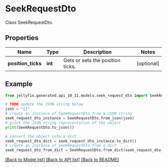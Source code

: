 # SeekRequestDto

Class SeekRequestDto.

## Properties

Name | Type | Description | Notes
------------ | ------------- | ------------- | -------------
**position_ticks** | **int** | Gets or sets the position ticks. | [optional] 

## Example

```python
from jellyfin.generated.api_10_11.models.seek_request_dto import SeekRequestDto

# TODO update the JSON string below
json = "{}"
# create an instance of SeekRequestDto from a JSON string
seek_request_dto_instance = SeekRequestDto.from_json(json)
# print the JSON string representation of the object
print(SeekRequestDto.to_json())

# convert the object into a dict
seek_request_dto_dict = seek_request_dto_instance.to_dict()
# create an instance of SeekRequestDto from a dict
seek_request_dto_from_dict = SeekRequestDto.from_dict(seek_request_dto_dict)
```
[[Back to Model list]](README.md#documentation-for-models) [[Back to API list]](README.md#documentation-for-api-endpoints) [[Back to README]](README.md)


